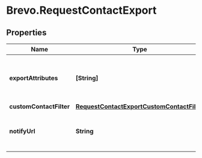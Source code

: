 # Brevo.RequestContactExport

## Properties
Name | Type | Description | Notes
------------ | ------------- | ------------- | -------------
**exportAttributes** | **[String]** | List of all the attributes that you want to export. These attributes must be present in your contact database. For example, ['fname', 'lname', 'email']. | [optional] 
**customContactFilter** | [**RequestContactExportCustomContactFilter**](RequestContactExportCustomContactFilter.md) |  | 
**notifyUrl** | **String** | Webhook that will be called once the export process is finished. For reference, https://help.brevo.com/hc/en-us/articles/360007666479 | [optional] 


